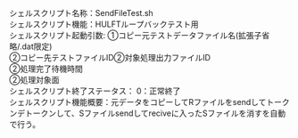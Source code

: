 シェルスクリプト名称：SendFileTest.sh  
シェルスクリプト機能：HULFTループバックテスト用  
シェルスクリプト起動引数: ①コピー元テストデータファイル名(拡張子省略/.dat限定)  
                        ②コピー先テストファイルID②対象処理出力ファイルID  
                        ②処理完了待機時間  
                        ②処理対象面  
シェルスクリプト終了ステータス：  0：正常終了  
シェルスクリプト機能概要：元データをコピーしてRファイルをsendしてトークンデトークンして、Sファイルsendしてreciveに入ったSファイルを消すを自動で行う。  
